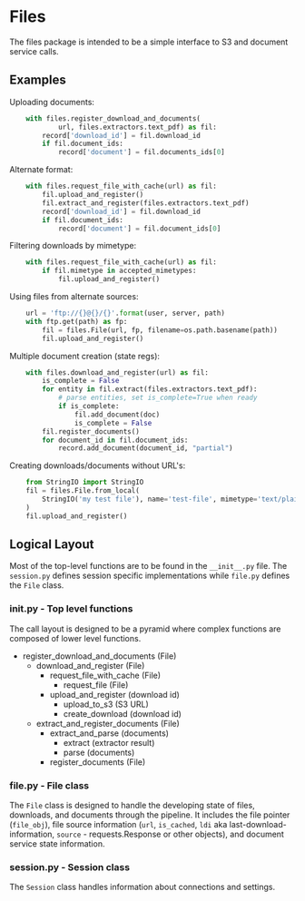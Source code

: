 # Files

The files package is intended to be a simple interface to S3 and document service calls.

## Examples

Uploading documents:

```python
    with files.register_download_and_documents(
            url, files.extractors.text_pdf) as fil:
        record['download_id'] = fil.download_id
        if fil.document_ids:
            record['document'] = fil.documents_ids[0]
```

Alternate format:

```python
    with files.request_file_with_cache(url) as fil:
        fil.upload_and_register()
        fil.extract_and_register(files.extractors.text_pdf)
        record['download_id'] = fil.download_id
        if fil.document_ids:
            record['document'] = fil.document_ids[0]
```

Filtering downloads by mimetype:

```python
    with files.request_file_with_cache(url) as fil:
        if fil.mimetype in accepted_mimetypes:
            fil.upload_and_register()
```

Using files from alternate sources:

```python
    url = 'ftp://{}@{}/{}'.format(user, server, path)
    with ftp.get(path) as fp:
        fil = files.File(url, fp, filename=os.path.basename(path))
        fil.upload_and_register()
```

Multiple document creation (state regs):

```python
    with files.download_and_register(url) as fil:
        is_complete = False
        for entity in fil.extract(files.extractors.text_pdf):
            # parse entities, set is_complete=True when ready
            if is_complete:
                fil.add_document(doc)
                is_complete = False
        fil.register_documents()
        for document_id in fil.document_ids:
            record.add_document(document_id, "partial")
```

Creating downloads/documents without URL's:

```python
    from StringIO import StringIO
    fil = files.File.from_local(
        StringIO('my test file'), name='test-file', mimetype='text/plain'
    )
    fil.upload_and_register()
```

## Logical Layout

Most of the top-level functions are to be found in the `__init__.py` file. The `session.py` defines session specific implementations while `file.py` defines the `File` class. 

### __init__.py - Top level functions 

The call layout is designed to be a pyramid where complex functions are composed of lower level functions.

 - register_download_and_documents (File)
   - download_and_register (File)
     - request_file_with_cache (File)
        - request_file (File)
     - upload_and_register (download id)
        - upload_to_s3 (S3 URL)
        - create_download (download id)
   - extract_and_register_documents (File)
     - extract_and_parse (documents)
        - extract (extractor result)
        - parse (documents)
     - register_documents (File)

### file.py - File class

The `File` class is designed to handle the developing state of files, downloads, and documents through the pipeline. It includes the file pointer (`file_obj`), file source information (`url`, `is_cached`, `ldi` aka last-download-information, `source` - requests.Response or other objects), and document service state information.

### session.py - Session class

The `Session` class handles information about connections and settings.